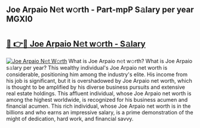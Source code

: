 ## Joe Arpaio N𝚎t w𝚘rth - Part-mpP S𝚊lary per year MGXI0

# <h2><a href="http://gc02pvq.nevu.top/?p=Joe+Arpaio">🔗 👉🔴 Joe Arpaio N𝚎t w𝚘rth - S𝚊lary</a></h2>

[![Joe Arpaio N𝚎t W𝚘rth](https://i.imgur.com/Oavwk0R.jpeg)](http://gc02pvq.nevu.top/?p=Joe+Arpaio)
What is Joe Arpaio n𝚎t w𝚘rth? What is Joe Arpaio s𝚊lary per year?
This wealthy individual's Joe Arpaio net worth is considerable, positioning him among the industry's elite. His income from his job is significant, but it is overshadowed by Joe Arpaio net worth, which is thought to be amplified by his diverse business pursuits and extensive real estate holdings. This affluent individual, whose Joe Arpaio net worth is among the highest worldwide, is recognized for his business acumen and financial acumen. This rich individual, whose Joe Arpaio net worth is in the billions and who earns an impressive salary, is a prime demonstration of the might of dedication, hard work, and financial savvy.

